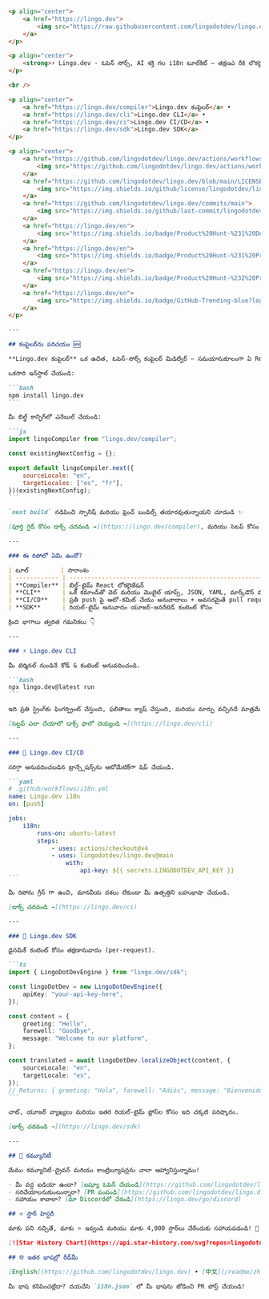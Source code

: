 
````markdown
<p align="center">
	<a href="https://lingo.dev">
		<img src="https://raw.githubusercontent.com/lingodotdev/lingo.dev/main/content/banner.compiler.png" width="100%" alt="Lingo.dev" />
	</a>
</p>

<p align="center">
	<strong>⚡ Lingo.dev - ఓపెన్ సోర్స్, AI శక్తి గల i18n టూల్‌కిట్ — తక్షణఎ రీకి లొకలైజేషన్ కోసం LLMలను ఉపయోగిస్తుంది.</strong>
</p>

<br />

<p align="center">
	<a href="https://lingo.dev/compiler">Lingo.dev కంపైలర్</a> •
	<a href="https://lingo.dev/cli">Lingo.dev CLI</a> •
	<a href="https://lingo.dev/ci">Lingo.dev CI/CD</a> •
	<a href="https://lingo.dev/sdk">Lingo.dev SDK</a>
</p>

<p align="center">
	<a href="https://github.com/lingodotdev/lingo.dev/actions/workflows/release.yml">
		<img src="https://github.com/lingodotdev/lingo.dev/actions/workflows/release.yml/badge.svg" alt="Release" />
	</a>
	<a href="https://github.com/lingodotdev/lingo.dev/blob/main/LICENSE.md">
		<img src="https://img.shields.io/github/license/lingodotdev/lingo.dev" alt="License" />
	</a>
	<a href="https://github.com/lingodotdev/lingo.dev/commits/main">
		<img src="https://img.shields.io/github/last-commit/lingodotdev/lingo.dev" alt="Last Commit" />
	</a>
	<a href="https://lingo.dev/en">
		<img src="https://img.shields.io/badge/Product%20Hunt-%231%20DevTool%20of%20the%20Month-orange?logo=producthunt&style=flat-square" alt="Product Hunt #1 DevTool of the Month" />
	</a>
	<a href="https://lingo.dev/en">
		<img src="https://img.shields.io/badge/Product%20Hunt-%231%20Product%20of%20the%20Week-orange?logo=producthunt&style=flat-square" alt="Product Hunt #1 DevTool of the Week" />
	</a>
	<a href="https://lingo.dev/en">
		<img src="https://img.shields.io/badge/Product%20Hunt-%232%20Product%20of%20the%20Day-orange?logo=producthunt&style=flat-square" alt="Product Hunt #2 Product of the Day" />
	</a>
	<a href="https://lingo.dev/en">
		<img src="https://img.shields.io/badge/GitHub-Trending-blue?logo=github&style=flat-square" alt="Github trending" />
	</a>
</p>

---

## కంపైలర్‌ను పరిచయం 🆕

**Lingo.dev కంపైలర్** ఒక ఉచిత, ఓపెన్-సోర్స్ కంపైలర్ మిడిల్వేర్ — సమయానుకూలంగా ఏ React యాప్‌ను బిల్డ్ టైంలో బహుభాషాగతంగా మార్చేలా రూపొందించబడింది, మరియు ఉన్న React కంపొనెంట్లలో మార్పులు చేయాల్సిన అవసరం లేదు.

ఒకసారి ఇన్‌‌స్టాల్ చేయండి:

```bash
npm install lingo.dev
```

మీ బిల్డ్ కాన్ఫిగ్‌లో ఎనేబుల్ చేయండి:

```js
import lingoCompiler from "lingo.dev/compiler";

const existingNextConfig = {};

export default lingoCompiler.next({
	sourceLocale: "en",
	targetLocales: ["es", "fr"],
})(existingNextConfig);
```

`next build` నడిపించి స్పానిష్ మరియు ఫ్రెంచ్ బండిల్స్ తయారవుతున్నాయని చూడండి ✨

[పూర్తి గైడ్ కోసం డాక్స్ చదవండి →](https://lingo.dev/compiler), మరియు సెటప్ కోసం సహాయం కావాలంటే [మా Discordలో చేరండి](https://lingo.dev/go/discord).

---

### ఈ రిపోలో ఏమి ఉందో?

| టూల్         | సారాంశం                                                                        | డాక్స్                                  |
| ------------ | ------------------------------------------------------------------------------ | --------------------------------------- |
| **Compiler** | బిల్డ్-టైమ్ React లోకలైజేషన్                                                    | [/compiler](https://lingo.dev/compiler) |
| **CLI**      | ఒకే కమాండ్‌తో వెబ్ మరియు మొబైల్ యాప్స్, JSON, YAML, మార్క్‌డౌన్ మరియు మరిన్ని అనువదించండి | [/cli](https://lingo.dev/cli)           |
| **CI/CD**    | ప్రతీ push పై ఆటో-కమిట్ చేయు అనువాదాలు + అవసరమైతే pull request సృష్టిస్తుంది        | [/ci](https://lingo.dev/ci)             |
| **SDK**      | రియల్-టైమ్ అనువాదం యూజర్-జనరేటెడ్ కంటెంట్ కోసం                                | [/sdk](https://lingo.dev/sdk)           |

క్రింది భాగాలు త్వరిత గమనికలు 👇

---

### ⚡️ Lingo.dev CLI

మీ టెర్మినల్ నుండినే కోడ్ & కంటెంట్ అనువదించండి.

```bash
npx lingo.dev@latest run
```

ఇది ప్రతి స్ట్రింగ్‌కు ఫింగర్ప్రింట్ చేస్తుంది, ఫలితాలు క్యాష్ చేస్తుంది, మరియు మార్పు వచ్చినదే మాత్రమే మళ్లీ అనువదిస్తుంది.

[సెట్టప్ ఎలా చేయాలో డాక్స్ ఫాలో చెయ్యండి →](https://lingo.dev/cli)

---

### 🔄 Lingo.dev CI/CD

సరిగ్గా అనువదించబడిన ట్రాన్స్లేషన్స్‌ను ఆటోమేటిక్‌గా షిప్ చేయండి.

```yaml
# .github/workflows/i18n.yml
name: Lingo.dev i18n
on: [push]

jobs:
	i18n:
		runs-on: ubuntu-latest
		steps:
			- uses: actions/checkout@v4
			- uses: lingodotdev/lingo.dev@main
				with:
					api-key: ${{ secrets.LINGODOTDEV_API_KEY }}
```

మీ రిపోను గ్రీన్ గా ఉంచి, మానవీయ దశలు లేకుండా మీ ఉత్పత్తిని బహుభాషా చేయండి.

[డాక్స్ చదవండి →](https://lingo.dev/ci)

---

### 🧩 Lingo.dev SDK

డైనమిక్ కంటెంట్ కోసం తక్షణానువాదం (per-request).

```ts
import { LingoDotDevEngine } from "lingo.dev/sdk";

const lingoDotDev = new LingoDotDevEngine({
	apiKey: "your-api-key-here",
});

const content = {
	greeting: "Hello",
	farewell: "Goodbye",
	message: "Welcome to our platform",
};

const translated = await lingoDotDev.localizeObject(content, {
	sourceLocale: "en",
	targetLocale: "es",
});
// Returns: { greeting: "Hola", farewell: "Adiós", message: "Bienvenido a nuestra plataforma" }
```

చాట్, యూజర్ వ్యాఖ్యలు మరియు ఇతర రియల్-టైమ్ ఫ్లోస్‌ల కోసం ఇది చక్కటి పరిష్కారం.

[డాక్స్ చదవండి →](https://lingo.dev/sdk)

---

## 🤝 కమ్యూనిటీ

మేము కమ్యూనిటీ-డ్రైవన్ మరియు కాంట్రిబ్యూషన్లను చాలా ఆహ్వానిస్తున్నాము!

- మీ వద్ద ఐడియా ఉందా? [ఐష్యూ ఓపెన్ చేయండి](https://github.com/lingodotdev/lingo.dev/issues)
- సరిచేయాలనుకుంటున్నారా? [PR పంపండి](https://github.com/lingodotdev/lingo.dev/pulls)
- సహాయం కావాలా? [మా Discordలో చేరండి](https://lingo.dev/go/discord)

## ⭐ స్టార్ హిస్టరీ

మాకు పని నచ్చితే, మాకు ⭐ ఇవ్వండి మరియు మాకు 4,000 స్టార్‌లు చేరేందుకు సహాయపడండి! 🌟

[![Star History Chart](https://api.star-history.com/svg?repos=lingodotdev/lingo.dev&type=Date)](https://www.star-history.com/#lingodotdev/lingo.dev&Date)

## 🌐 ఇతర భాషల్లో రీడ్‌మీ

[English](https://github.com/lingodotdev/lingo.dev) • [中文](/readme/zh-Hans.md) • [日本語](/readme/ja.md) • [한국어](/readme/ko.md) • [Español](/readme/es.md) • [Français](/readme/fr.md) • [Русский](/readme/ru.md) • [Українська](/readme/uk-UA.md) • [Deutsch](/readme/de.md) • [Italiano](/readme/it.md) • [العربية](/readme/ar.md) • [עברית](/readme/he.md) • [हिन्दी](/readme/hi.md) • [বাংলা](/readme/bn.md) • [فارسی](/readme/fa.md)

మీ భాష కనిపించట్లేదా? దయచేసి `i18n.json` లో మీ భాషను జోడించి PR పోస్ట్ చేయండి!

````
